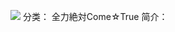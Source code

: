 ![](//static.kivo.wiki/images/music/cover/2E03STkJBQtaKfRDzY3fZo0rNKSEjnUz.jpg)
分类： 全力絶対Come☆True
简介：

